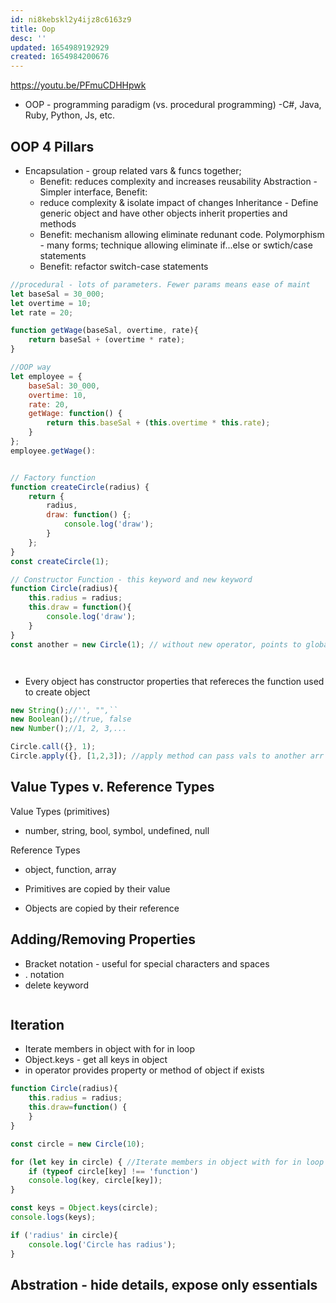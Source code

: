 ```yaml
---
id: ni8kebskl2y4ijz8c6163z9
title: Oop
desc: ''
updated: 1654989192929
created: 1654984200676
---
```


https://youtu.be/PFmuCDHHpwk 
- OOP - programming paradigm (vs. procedural programming)
-C#, Java, Ruby, Python, Js, etc.

## OOP 4 Pillars
- Encapsulation - group related vars & funcs together; 
    - Benefit: reduces complexity and increases reusability
Abstraction - Simpler interface, Benefit:
    - reduce complexity & isolate impact of changes
Inheritance -  Define generic object and have other objects inherit properties and methods
    - Benefit: mechanism allowing eliminate redunant code.
Polymorphism - many forms; technique allowing eliminate if...else or swtich/case statements
    - Benefit: refactor switch-case statements


```javascript
//procedural - lots of parameters. Fewer params means ease of maint
let baseSal = 30_000;
let overtime = 10;
let rate = 20;

function getWage(baseSal, overtime, rate){
    return baseSal + (overtime * rate);
}

//OOP way
let employee = {
    baseSal: 30_000,
    overtime: 10,
    rate: 20,
    getWage: function() {
        return this.baseSal + (this.overtime * this.rate);
    }  
};
employee.getWage():


// Factory function
function createCircle(radius) {
    return {
        radius,
        draw: function() {;
            console.log('draw');
        }
    };
}
const createCircle(1);

// Constructor Function - this keyword and new keyword
function Circle(radius){
    this.radius = radius;
    this.draw = function(){
        console.log('draw');
    }
}
const another = new Circle(1); // without new operator, points to global object window




```

- Every object has constructor properties that refereces the function used to create object
```javascript
new String();//'', "",``
new Boolean();//true, false
new Number();//1, 2, 3,...

Circle.call({}, 1);
Circle.apply({}, [1,2,3]); //apply method can pass vals to another arr
```

## Value Types v. Reference Types
Value Types (primitives)
- number, string, bool, symbol, undefined, null

Reference Types
- object, function, array

- Primitives are copied by their value
- Objects are copied by their reference

## Adding/Removing Properties
- Bracket notation - useful for special characters and spaces
- . notation
- delete keyword
    ``` delete circle['location']; //or circle.location;

## Iteration
- Iterate members in object with for in loop
- Object.keys - get all keys in object
- in operator provides property or method of object if exists

```javascript
function Circle(radius){
    this.radius = radius;
    this.draw=function() {
    }
}

const circle = new Circle(10);

for (let key in circle) { //Iterate members in object with for in loop
    if (typeof circle[key] !== 'function')
    console.log(key, circle[key]);
}

const keys = Object.keys(circle);
console.logs(keys);

if ('radius' in circle){
    console.log('Circle has radius');
}
```
## Abstration - hide details, expose only essentials

